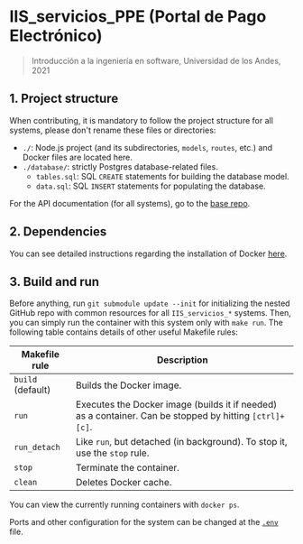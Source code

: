 # IIS_servicios_PPE (Portal de Pago Electrónico)

> Introducción a la ingeniería en software, Universidad de los Andes, 2021

## 1. Project structure

When contributing, it is mandatory to follow the project structure for all systems, please don't rename these files or directories:

- `./`: Node.js project (and its subdirectories, `models`, `routes`, etc.) and Docker files are located here.
- `./database/`: strictly Postgres database-related files.
  - `tables.sql`: SQL `CREATE` statements for building the database model.
  - `data.sql`: SQL `INSERT` statements for populating the database.

For the API documentation (for all systems), go to the [base repo](https://github.com/ifgarces/IIS_servicios_base).

## 2. Dependencies

You can see detailed instructions regarding the installation of Docker [here](https://github.com/ifgarces/IIS_servicios_base#2-dependencies).

## 3. Build and run

Before anything, run `git submodule update --init` for initializing the nested GitHub repo with common resources for all `IIS_servicios_*` systems. Then, you can simply run the container with this system only with `make run`. The following table contains details of other useful Makefile rules:

| Makefile rule     | Description                                                                                            |
| ----------------- | ------------------------------------------------------------------------------------------------------ |
| `build` (default) | Builds the Docker image.                                                                               |
| `run`             | Executes the Docker image (builds it if needed) as a container. Can be stopped by hitting `[ctrl]+[c]`.        |
| `run_detach`      | Like `run`, but detached (in background). To stop it, use the `stop` rule.                             |
| `stop`            | Terminate the container.                                                                               |
| `clean`           | Deletes Docker cache.                                                                                  |

You can view the currently running containers with `docker ps`.

Ports and other configuration for the system can be changed at the [`.env`](./.env) file.
